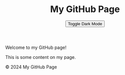 
<html lang="en">
<head>
    <meta charset="UTF-8">
    <meta name="viewport" content="width=device-width, initial-scale=1.0">
    <title>My GitHub Page</title>
    <link rel="stylesheet" href="styles.css">
    <script src="script.js" defer></script>
</head>
<body>
    <header>
        <h1>My GitHub Page</h1>
        <button id="dark-mode-toggle">Toggle Dark Mode</button>
    </header>
    <main>
        <p>Welcome to my GitHub page!</p>
        <p>This is some content on my page.</p>
    </main>
    <footer>
        <p>&copy; 2024 My GitHub Page</p>
    </footer>
</body>
</html>
